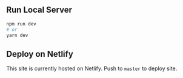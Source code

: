 ## Run Local Server

```bash
npm run dev
# or
yarn dev
```

## Deploy on Netlify

This site is currently hosted on Netlify. Push to `master` to deploy site.
